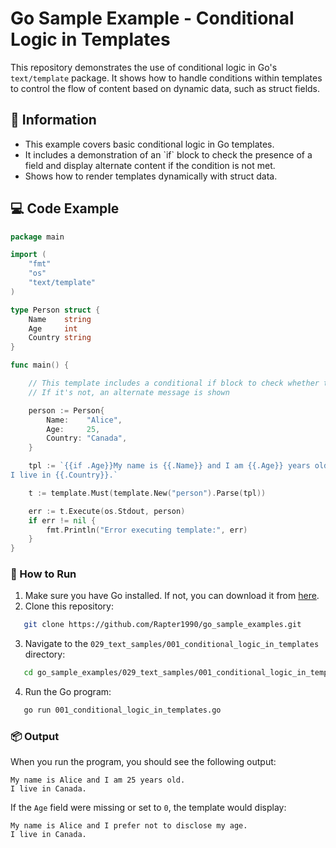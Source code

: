 # Go Sample Example - Conditional Logic in Templates

This repository demonstrates the use of conditional logic in Go's `text/template` package. It shows how to handle conditions within templates to control the flow of content based on dynamic data, such as struct fields.

## 📖 Information

<ul style="list-style-type:disc">
  <li>This example covers basic conditional logic in Go templates.</li>
  <li>It includes a demonstration of an `if` block to check the presence of a field and display alternate content if the condition is not met.</li>
  <li>Shows how to render templates dynamically with struct data.</li>
</ul>

## 💻 Code Example

```go
package main

import (
	"fmt"
	"os"
	"text/template"
)

type Person struct {
	Name    string
	Age     int
	Country string
}

func main() {

	// This template includes a conditional if block to check whether the Age field is present.
	// If it's not, an alternate message is shown

	person := Person{
		Name:    "Alice",
		Age:     25,
		Country: "Canada",
	}

	tpl := `{{if .Age}}My name is {{.Name}} and I am {{.Age}} years old.{{else}}My name is {{.Name}} and I prefer not to disclose my age.{{end}}
I live in {{.Country}}.`

	t := template.Must(template.New("person").Parse(tpl))

	err := t.Execute(os.Stdout, person)
	if err != nil {
		fmt.Println("Error executing template:", err)
	}
}
```

### 🏃 How to Run

1. Make sure you have Go installed. If not, you can download it from [here](https://golang.org/dl/).
2. Clone this repository:

```bash
   git clone https://github.com/Rapter1990/go_sample_examples.git
```

3. Navigate to the `029_text_samples/001_conditional_logic_in_templates` directory:

```bash
   cd go_sample_examples/029_text_samples/001_conditional_logic_in_templates
```

4. Run the Go program:

```bash
   go run 001_conditional_logic_in_templates.go
```

### 📦 Output

When you run the program, you should see the following output:

```
My name is Alice and I am 25 years old.
I live in Canada.
```

If the `Age` field were missing or set to `0`, the template would display:

```
My name is Alice and I prefer not to disclose my age.
I live in Canada.
```